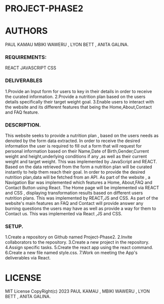 
# PROJECT-PHASE2

# AUTHORS
PAUL KAMAU
MBIKI WAWERU , 
LYON BETT ,
ANITA GALINA.

### REQUIREMENTS: 
REACT 
JAVASCRIPT
CSS

### DELIVERABLES 
1.Provide an Input form for users to key in their details in order to receive the curated information.
2.Provide a nutrition plan based on the users details specifically their target weight goal. 
3.Enable users to interact with the website and its different features that being the Home,About,Contact and FAQ feature.

### DESCRIPTION. 
This website seeks to provide a nutrition plan , based on the users needs as denoted by the form data extracted.
In order to receive the desired information the user is required to fill out a form that will request for personal information based on their Name,Date of Birth,Gender,Current weight and height,underlying conditions if any ,as well as their current weight and target weight.
This was implemented by JavaScript and REACT.
Based on the data retrieved from the form a nutrition plan will be curated instantly to help them reach their goal.
In order to provide the desired nutrition plan,data will be fetched from an API.
As part of the website , a Navigation Bar was implemented which features a Home, About,FAQ and Contact Button using React.
The Home page will be implemented via REACT and CSS , displaying transformation results based on different users nutrition plans.
This was implemented by REACT,JS and CSS.
As part of the website's main features an FAQ and Contact will provide answer any burning questions the users may have as well as provide a way for them to Contact us.
This was implemented via React ,JS and CSS.


### SETUP. 
1.Create a repository on Github named Project-Phase2. 
2.Invite collaborators to the repository. 
3.Create a new project in the repository. 4.Assign specific tasks. 
5.Create the react app using the react command. 
6.Create a new file named style.css. 
7.Work on meeting the App's deliverables via React.


# LICENSE
MIT License CopyRight(c) 2023  PAUL KAMAU , MBIKI WAWERU , LYON BETT , ANITA GALINA.
